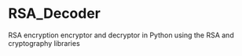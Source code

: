 # RSA_Decoder
RSA encryption encryptor and decryptor in Python using the RSA and cryptography libraries

